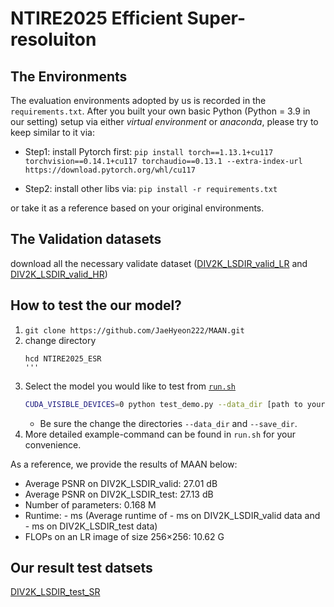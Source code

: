 # NTIRE2025 Efficient Super-resoluiton

## The Environments

The evaluation environments adopted by us is recorded in the `requirements.txt`. After you built your own basic Python (Python = 3.9 in our setting) setup via either *virtual environment* or *anaconda*, please try to keep similar to it via:

- Step1: install Pytorch first:
`pip install torch==1.13.1+cu117 torchvision==0.14.1+cu117 torchaudio==0.13.1 --extra-index-url https://download.pytorch.org/whl/cu117`

- Step2: install other libs via:
```pip install -r requirements.txt```

or take it as a reference based on your original environments.

## The Validation datasets
download all the necessary validate dataset ([DIV2K_LSDIR_valid_LR](https://drive.google.com/file/d/1YUDrjUSMhhdx1s-O0I1qPa_HjW-S34Yj/view?usp=sharing) and [DIV2K_LSDIR_valid_HR](https://drive.google.com/file/d/1z1UtfewPatuPVTeAAzeTjhEGk4dg2i8v/view?usp=sharing))

## How to test the our model?

1. `git clone https://github.com/JaeHyeon222/MAAN.git`
2. change directory
   ```bas
   hcd NTIRE2025_ESR
   '''
4. Select the model you would like to test from [`run.sh`](./run.sh)
    ```bash
    CUDA_VISIBLE_DEVICES=0 python test_demo.py --data_dir [path to your data dir] --save_dir [path to your save dir] --model_id 29
    ```
    - Be sure the change the directories `--data_dir` and `--save_dir`.
5. More detailed example-command can be found in `run.sh` for your convenience.

As a reference, we provide the results of MAAN below:
- Average PSNR on DIV2K_LSDIR_valid: 27.01 dB
- Average PSNR on DIV2K_LSDIR_test: 27.13 dB
- Number of parameters: 0.168 M
- Runtime: - ms (Average runtime of - ms on DIV2K_LSDIR_valid data and - ms on DIV2K_LSDIR_test data)
- FLOPs on an LR image of size 256×256: 10.62 G

## Our result test datsets
[DIV2K_LSDIR_test_SR](https://drive.google.com/file/d/1FmggUV1-kepcvv5SDcb1cKOJa2hU3NPu/view?usp=drive_link)
